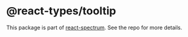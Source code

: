 # @react-types/tooltip

This package is part of [react-spectrum](https://gitlab.com/watheia/spectrum). See the repo for more details.
